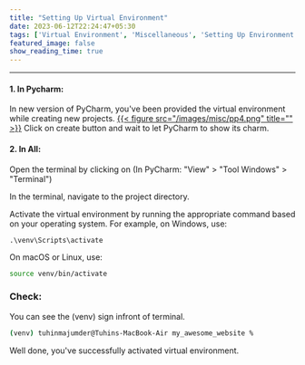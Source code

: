 ```yaml
---
title: "Setting Up Virtual Environment"
date: 2023-06-12T22:24:47+05:30
tags: ['Virtual Environment', 'Miscellaneous', 'Setting Up Environment']
featured_image: false
show_reading_time: true
---
```

---
#### 1. In Pycharm:
In new version of PyCharm, you've been provided the virtual environment while creating new projects.
[{{< figure src="/images/misc/pp4.png" title="" >}}](/images/misc/pp4.png)
Click on create button and wait to let PyCharm to show its charm.

#### 2. In All:

Open the terminal by clicking on (In PyCharm: "View" > "Tool Windows" > "Terminal")

In the terminal, navigate to the project directory.

Activate the virtual environment by running the appropriate command based on your operating system. For example, on Windows, use:
 
```
.\venv\Scripts\activate
```
On macOS or Linux, use:

```bash
source venv/bin/activate
```

 
### Check:

You can see the (venv) sign infront of terminal.

```bash
(venv) tuhinmajumder@Tuhins-MacBook-Air my_awesome_website %
```

Well done, you've successfully activated virtual environment.